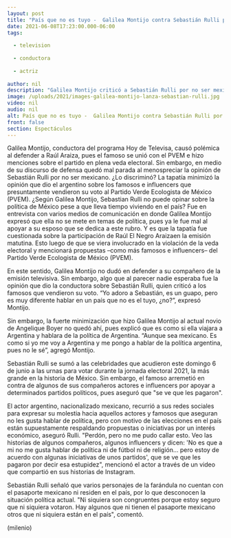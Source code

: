 ```yaml
---
layout: post
title: "País que no es tuyo -  Galilea Montijo contra Sebastián Rulli por hablar de famosos que apoyaron al PVEM"
date: 2021-06-08T17:23:00.000-06:00
tags:
  
  - television
  
  - conductora
  
  - actriz
  
author: nil
description: "Galilea Montijo criticó a Sebastián Rulli por no ser mexicano y hablar de la política en México, luego de que el famoso se lanzara en contra de quienes 'vendieron' su voto al PVEM: me pongo a hablar de la política argentina, pues no le sé."
image: /uploads/2021/images-galilea-montijo-lanza-sebastian-rulli.jpg
video: nil
audio: nil
alt: País que no es tuyo -  Galilea Montijo contra Sebastián Rulli por hablar de famosos que apoyaron al PVEM
front: false
section: Espectáculos
---
```


Galilea Montijo, conductora del programa Hoy de Televisa, causó polémica al defender a Raúl Araiza, pues el famoso se unió con el PVEM e hizo menciones sobre el partido en plena veda electoral. Sin embargo, en medio de su discurso de defensa quedó mal parada al menospreciar la opinión de Sebastián Rulli por no ser mexicano. ¿Lo discriminó? La tapatía minimizó la opinión que dio el argentino sobre los famosos e influencers que presuntamente vendieron su voto al Partido Verde Ecologista de México (PVEM). ¿Según Galilea Montijo, Sebastian Rulli no puede opinar sobre la política de México pese a que lleva tiempo viviendo en el país? 
Fue en entrevista con varios medios de comunicación en donde Galilea Montijo expresó que ella no se mete en temas de política, pues ya le fue mal al apoyar a su esposo que se dedica a este rubro. Y es que la tapatía fue cuestionada sobre la participación de Raúl El Negro Araizaen la emisión matutina. Esto luego de que se viera involucrado en la violación de la veda electoral y mencionará propuestas –como más famosos e influencers– del Partido Verde Ecologista de México (PVEM). 

En este sentido, Galilea Montijo no dudó en defender a su compañero de la emisión televisiva. Sin embargo, algo que al parecer nadie esperaba fue la opinión que dio la conductora sobre Sebastián Rulli, quien criticó a los famosos que vendieron su voto. “Yo adoro a Sebastián, es un guapo, pero es muy diferente hablar en un país que no es el tuyo, ¿no?”, expresó Montijo. 

Sin embargo, la fuerte minimización que hizo Galilea Montijo al actual novio de Angelique Boyer no quedó ahí, pues explicó que es como si ella viajara a Argentina y hablara de la política de Argentina. 
“Aunque sea mexicano. Es como si yo me voy a Argentina y me pongo a hablar de la política argentina, pues no le sé”, agregó Montijo. 

Sebastián Rulli se sumó a las celebridades que acudieron este domingo 6 de junio a las urnas para votar durante la jornada electoral 2021, la más grande en la historia de México. Sin embargo, el famoso arremetió en contra de algunos de sus compañeros actores e influencers por apoyar a determinados partidos políticos, pues aseguró que "se ve que les pagaron".  

El actor argentino, nacionalizado mexicano, recurrió a sus redes sociales para expresar su molestia hacia aquellos actores y famosos que aseguran no les gusta hablar de política, pero con motivo de las elecciones en el país están supuestamente respaldando propuestas o iniciativas por un interés económico, aseguró Rulli.  "Perdón, pero no me pudo callar esto. Veo las historias de algunos compañeros, algunos influencers y dicen: 'No es que a mi no me gusta hablar de política ni de fútbol ni de religión... pero estoy de acuerdo con algunas iniciativas de unos partidos', que se ve que les pagaron por decir esa estupidez", mencionó el actor a través de un video que compartió en sus historias de Instagram. 

Sebastián Rulli señaló que varios personajes de la farándula no cuentan con el pasaporte mexicano ni residen en el país, por lo que desconocen la situación política actual.   "Ni siquiera son congruentes porque estoy seguro que ni siquiera votaron. Hay algunos que ni tienen el pasaporte mexicano otros que ni siquiera están en el país", comentó. 


(milenio)